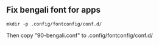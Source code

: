 ## Fix bengali font for apps ##
```
mkdir -p .config/fontconfig/conf.d/
```
Then copy "90-bengali.conf" to .config/fontconfig/conf.d/
